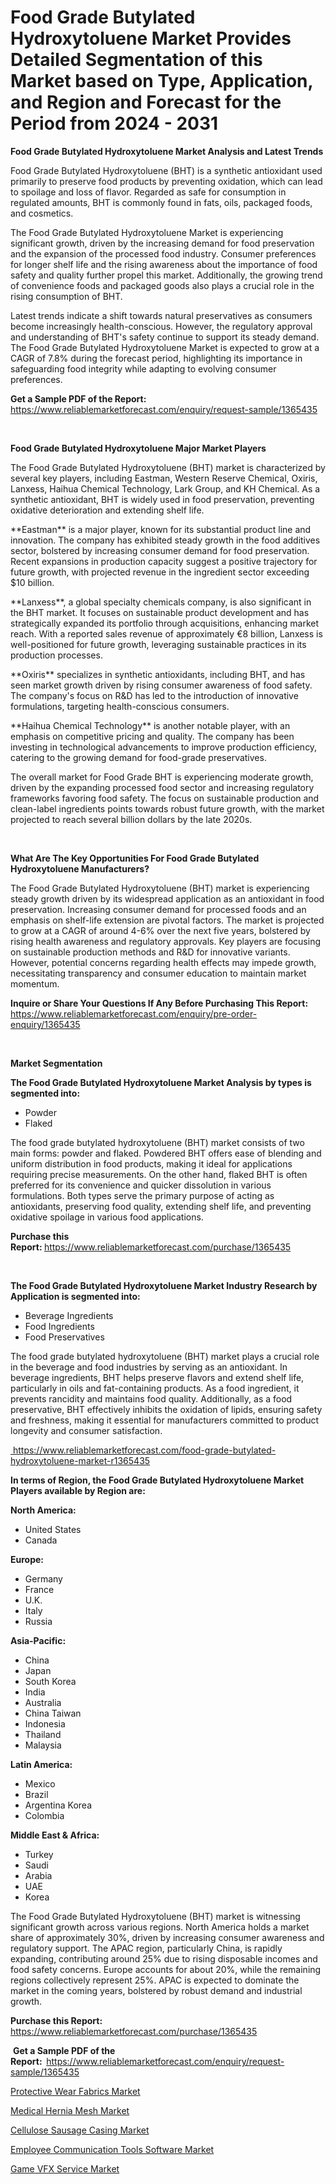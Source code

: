 <p><h1>Food Grade Butylated Hydroxytoluene Market Provides Detailed Segmentation of this Market based on Type, Application, and Region and Forecast for the Period from 2024 - 2031</h1></p><p><strong>Food Grade Butylated Hydroxytoluene Market Analysis and Latest Trends</strong></p>
<p><p>Food Grade Butylated Hydroxytoluene (BHT) is a synthetic antioxidant used primarily to preserve food products by preventing oxidation, which can lead to spoilage and loss of flavor. Regarded as safe for consumption in regulated amounts, BHT is commonly found in fats, oils, packaged foods, and cosmetics. </p><p>The Food Grade Butylated Hydroxytoluene Market is experiencing significant growth, driven by the increasing demand for food preservation and the expansion of the processed food industry. Consumer preferences for longer shelf life and the rising awareness about the importance of food safety and quality further propel this market. Additionally, the growing trend of convenience foods and packaged goods also plays a crucial role in the rising consumption of BHT.</p><p>Latest trends indicate a shift towards natural preservatives as consumers become increasingly health-conscious. However, the regulatory approval and understanding of BHT's safety continue to support its steady demand. The Food Grade Butylated Hydroxytoluene Market is expected to grow at a CAGR of 7.8% during the forecast period, highlighting its importance in safeguarding food integrity while adapting to evolving consumer preferences.</p></p>
<p><strong>Get a Sample PDF of the Report:&nbsp;</strong> <a href="https://www.reliablemarketforecast.com/enquiry/request-sample/1365435?utm_campaign=1108&utm_medium=2&utm_source=Github&utm_content=ia&utm_term=06122024&utm_id=food-grade-butylated-hydroxytoluene">https://www.reliablemarketforecast.com/enquiry/request-sample/1365435</a></p>
<p>&nbsp;</p>
<p><strong>Food Grade Butylated Hydroxytoluene Major Market Players</strong></p>
<p><p>The Food Grade Butylated Hydroxytoluene (BHT) market is characterized by several key players, including Eastman, Western Reserve Chemical, Oxiris, Lanxess, Haihua Chemical Technology, Lark Group, and KH Chemical. As a synthetic antioxidant, BHT is widely used in food preservation, preventing oxidative deterioration and extending shelf life.</p><p>**Eastman** is a major player, known for its substantial product line and innovation. The company has exhibited steady growth in the food additives sector, bolstered by increasing consumer demand for food preservation. Recent expansions in production capacity suggest a positive trajectory for future growth, with projected revenue in the ingredient sector exceeding $10 billion.</p><p>**Lanxess**, a global specialty chemicals company, is also significant in the BHT market. It focuses on sustainable product development and has strategically expanded its portfolio through acquisitions, enhancing market reach. With a reported sales revenue of approximately €8 billion, Lanxess is well-positioned for future growth, leveraging sustainable practices in its production processes.</p><p>**Oxiris** specializes in synthetic antioxidants, including BHT, and has seen market growth driven by rising consumer awareness of food safety. The company's focus on R&D has led to the introduction of innovative formulations, targeting health-conscious consumers.</p><p>**Haihua Chemical Technology** is another notable player, with an emphasis on competitive pricing and quality. The company has been investing in technological advancements to improve production efficiency, catering to the growing demand for food-grade preservatives.</p><p>The overall market for Food Grade BHT is experiencing moderate growth, driven by the expanding processed food sector and increasing regulatory frameworks favoring food safety. The focus on sustainable production and clean-label ingredients points towards robust future growth, with the market projected to reach several billion dollars by the late 2020s.</p></p>
<p>&nbsp;</p>
<p><strong>What Are The Key Opportunities For Food Grade Butylated Hydroxytoluene Manufacturers?</strong></p>
<p><p>The Food Grade Butylated Hydroxytoluene (BHT) market is experiencing steady growth driven by its widespread application as an antioxidant in food preservation. Increasing consumer demand for processed foods and an emphasis on shelf-life extension are pivotal factors. The market is projected to grow at a CAGR of around 4-6% over the next five years, bolstered by rising health awareness and regulatory approvals. Key players are focusing on sustainable production methods and R&D for innovative variants. However, potential concerns regarding health effects may impede growth, necessitating transparency and consumer education to maintain market momentum.</p></p>
<p><strong>Inquire or Share Your Questions If Any Before Purchasing This Report:</strong> <a href="https://www.reliablemarketforecast.com/enquiry/pre-order-enquiry/1365435?utm_campaign=1108&utm_medium=2&utm_source=Github&utm_content=ia&utm_term=06122024&utm_id=food-grade-butylated-hydroxytoluene">https://www.reliablemarketforecast.com/enquiry/pre-order-enquiry/1365435</a></p>
<p>&nbsp;</p>
<p><strong>Market Segmentation</strong></p>
<p><strong>The Food Grade Butylated Hydroxytoluene Market Analysis by types is segmented into:</strong></p>
<p><ul><li>Powder</li><li>Flaked</li></ul></p>
<p><p>The food grade butylated hydroxytoluene (BHT) market consists of two main forms: powder and flaked. Powdered BHT offers ease of blending and uniform distribution in food products, making it ideal for applications requiring precise measurements. On the other hand, flaked BHT is often preferred for its convenience and quicker dissolution in various formulations. Both types serve the primary purpose of acting as antioxidants, preserving food quality, extending shelf life, and preventing oxidative spoilage in various food applications.</p></p>
<p><strong>Purchase this Report:&nbsp;</strong><a href="https://www.reliablemarketforecast.com/purchase/1365435?utm_campaign=1108&utm_medium=2&utm_source=Github&utm_content=ia&utm_term=06122024&utm_id=food-grade-butylated-hydroxytoluene">https://www.reliablemarketforecast.com/purchase/1365435</a></p>
<p>&nbsp;</p>
<p><strong>The Food Grade Butylated Hydroxytoluene Market Industry Research by Application is segmented into:</strong></p>
<p><ul><li>Beverage Ingredients</li><li>Food Ingredients</li><li>Food Preservatives</li></ul></p>
<p><p>The food grade butylated hydroxytoluene (BHT) market plays a crucial role in the beverage and food industries by serving as an antioxidant. In beverage ingredients, BHT helps preserve flavors and extend shelf life, particularly in oils and fat-containing products. As a food ingredient, it prevents rancidity and maintains food quality. Additionally, as a food preservative, BHT effectively inhibits the oxidation of lipids, ensuring safety and freshness, making it essential for manufacturers committed to product longevity and consumer satisfaction.</p></p>
<p><a href="https://www.reliablemarketforecast.com/food-grade-butylated-hydroxytoluene-market-r1365435?utm_campaign=1108&utm_medium=2&utm_source=Github&utm_content=ia&utm_term=06122024&utm_id=food-grade-butylated-hydroxytoluene">&nbsp;https://www.reliablemarketforecast.com/food-grade-butylated-hydroxytoluene-market-r1365435</a></p>
<p><strong>In terms of Region, the Food Grade Butylated Hydroxytoluene Market Players available by Region are:</strong></p>
<p>
    <p> <strong> North America: </strong>
        <ul>
            <li>United States</li>
            <li>Canada</li>
        </ul>
        </p> 
    <p> <strong> Europe: </strong>
        <ul>
            <li>Germany</li>
            <li>France</li>
            <li>U.K.</li>
            <li>Italy</li>
            <li>Russia</li>
        </ul>
        </p> 
    <p> <strong> Asia-Pacific: </strong>
        <ul>
            <li>China</li>
            <li>Japan</li>
            <li>South Korea</li>
            <li>India</li>
            <li>Australia</li>
            <li>China Taiwan</li>
            <li>Indonesia</li>
            <li>Thailand</li>
            <li>Malaysia</li>
        </ul>
        </p> 
    <p> <strong> Latin America: </strong>
        <ul>
            <li>Mexico</li>
            <li>Brazil</li>
            <li>Argentina Korea</li>
            <li>Colombia</li>
        </ul>
        </p> 
    <p> <strong> Middle East & Africa: </strong>
        <ul>
            <li>Turkey</li>
            <li>Saudi</li>
            <li>Arabia</li>
            <li>UAE</li>
            <li>Korea</li>
        </ul>
    </p>
    </p>
<p><p>The Food Grade Butylated Hydroxytoluene (BHT) market is witnessing significant growth across various regions. North America holds a market share of approximately 30%, driven by increasing consumer awareness and regulatory support. The APAC region, particularly China, is rapidly expanding, contributing around 25% due to rising disposable incomes and food safety concerns. Europe accounts for about 20%, while the remaining regions collectively represent 25%. APAC is expected to dominate the market in the coming years, bolstered by robust demand and industrial growth.</p></p>
<p><strong>Purchase this Report: </strong><a href="https://www.reliablemarketforecast.com/purchase/1365435?utm_campaign=1108&utm_medium=2&utm_source=Github&utm_content=ia&utm_term=06122024&utm_id=food-grade-butylated-hydroxytoluene">https://www.reliablemarketforecast.com/purchase/1365435</a></p>
<p>&nbsp;<strong>Get a Sample PDF of the Report:&nbsp;&nbsp;</strong><a href="https://www.reliablemarketforecast.com/enquiry/request-sample/1365435?utm_campaign=1108&utm_medium=2&utm_source=Github&utm_content=ia&utm_term=06122024&utm_id=food-grade-butylated-hydroxytoluene">https://www.reliablemarketforecast.com/enquiry/request-sample/1365435</a></p>
<p><strong></strong></p>
<p><p><a href="https://github.com/CliffMedina6/Market-Research-Report-List-7/blob/main/protective-wear-fabrics-market.md?utm_campaign=1108&utm_medium=2&utm_source=Github&utm_content=ia&utm_term=06122024&utm_id=food-grade-butylated-hydroxytoluene">Protective Wear Fabrics Market</a></p><p><a href="https://www.linkedin.com/pulse/global-medical-hernia-mesh-market-set-expansion-projected-141-hdrec?utm_campaign=1108&utm_medium=2&utm_source=Github&utm_content=ia&utm_term=06122024&utm_id=food-grade-butylated-hydroxytoluene">Medical Hernia Mesh Market</a></p><p><a href="https://www.linkedin.com/pulse/competitive-landscape-cellulose-sausage-casing-market-strong-kcbqf?utm_campaign=1108&utm_medium=2&utm_source=Github&utm_content=ia&utm_term=06122024&utm_id=food-grade-butylated-hydroxytoluene">Cellulose Sausage Casing Market</a></p><p><a href="https://issuu.com/reportprime-2/docs/employee-communication-tools-software-market-size-?utm_campaign=1108&utm_medium=2&utm_source=Github&utm_content=ia&utm_term=06122024&utm_id=food-grade-butylated-hydroxytoluene">Employee Communication Tools Software Market</a></p><p><a href="https://issuu.com/reportprime-2/docs/game-vfx-service-market-size-2030.pptx?utm_campaign=1108&utm_medium=2&utm_source=Github&utm_content=ia&utm_term=06122024&utm_id=food-grade-butylated-hydroxytoluene">Game VFX Service Market</a></p></p>